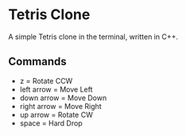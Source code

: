 # Tetris Clone #
A simple Tetris clone in the terminal, written in C++.

## Commands ##
* z           = Rotate CCW
* left arrow  = Move Left
* down arrow  = Move Down 
* right arrow = Move Right 
* up arrow    = Rotate CW
* space       = Hard Drop
